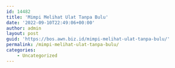 ```yaml
---
id: 14482
title: 'Mimpi Melihat Ulat Tanpa Bulu'
date: '2022-09-10T22:49:06+00:00'
author: admin
layout: post
guid: 'https://bos.awn.biz.id/mimpi-melihat-ulat-tanpa-bulu/'
permalink: /mimpi-melihat-ulat-tanpa-bulu/
categories:
    - Uncategorized
---
```



